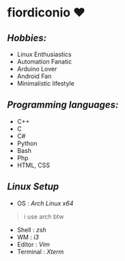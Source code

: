 # **fiordiconio** ❤️

## *Hobbies:*
- Linux Enthusiastics 
- Automation Fanatic 
- Arduino Lover 
- Android Fan
- Minimalistic lifestyle

## *Programming languages:*
- C++
- C
- C#
- Python
- Bash
- Php
- HTML, CSS

<!-- to add work and to optimize everything -->
## *Linux Setup*
- OS : *Arch Linux x64*
> i use arch btw
- Shell : *zsh*
- WM : *i3*
- Editor : *Vim*
- Terminal : *Xterm*
